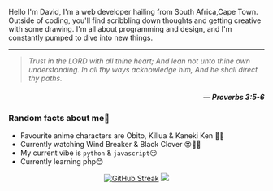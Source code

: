 <!--<img src="https://github.com/David-code-hub/David-code-hub/assets/55393687/3150bebf-d15f-493b-9492-d1712e11d46b" width="100%"/>-->

Hello I'm David, I'm a web developer hailing from South Africa,Cape Town. Outside of coding, you'll find scribbling down thoughts and getting creative with some drawing. I'm all about programming and design, and I'm constantly pumped to dive into new things.

---

> _Trust in the LORD with all thine heart; And lean not unto thine own understanding. In all thy ways acknowledge him, And he shall direct thy paths._
> 
<h5 align="right"><i>― Proverbs 3:5-6</i></h5>



### Random facts about me🤔

- Favourite anime characters are Obito, Killua & Kaneki Ken 😮‍💨
- Currently watching Wind Breaker & Black Clover 😍👌🏽
- My current vibe is `python` & `javascript`😏
- Currently learning php😊

<p align="center">
    <a href="https://git.io/streak-stats"><img src="https://streak-stats.demolab.com?user=David-code-hub&border_radius=20&card_width=450&type=png&hide_border=true" alt="GitHub Streak" /></a>
    <a href=""><img src="https://github-readme-stats.vercel.app/api/top-langs/?username=David-code-hub&layout=compact"></a>
</p>

